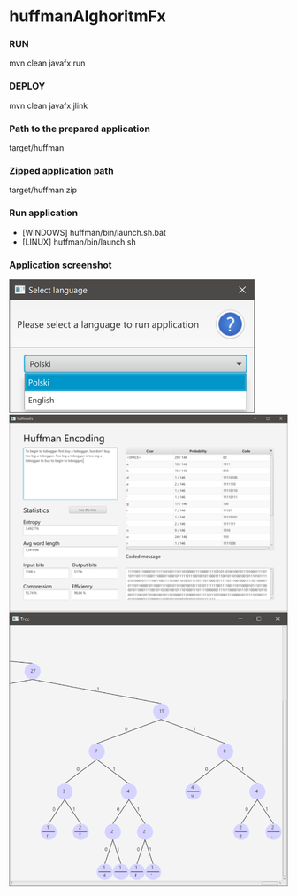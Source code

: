 # huffmanAlghoritmFx

### RUN 
  mvn clean javafx:run

### DEPLOY
  mvn clean javafx:jlink

### Path to the prepared application
 target/huffman

### Zipped application path 
  target/huffman.zip

### Run application
* [WINDOWS] huffman/bin/launch.sh.bat
* [LINUX] huffman/bin/launch.sh

### Application screenshot

<img src="./screenshots/screen_1.png">
<img src="./screenshots/screen_2.png">
<img src="./screenshots/screen_3.png">
